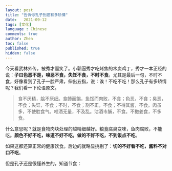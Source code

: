 ```yaml
---
layout: post
title: "告诉你孔子到底有多矫情"
date:   2021-09-12
tags: [文化]
language : Chinese
comments: true
author: Zhen
toc: false
published: true
hidden: false
---
```

今天看武林外传，被秀才逗笑了。小郭逼秀才吃烤焦的木炭鸡丁，秀才一本正经的说：**子曰色恶不是，嗅恶不食，失饪不食，不时不食**。尤其是最后一句，不时不食，好像看到了孔子一脸严肃，伸出五指，说：诶！不吃不吃！那么孔子有多矫情呢？我们看一下论语原文。

> 食不厌精，脍不厌细。食饐而餲，鱼馁而肉败，不食；色恶，不食；臭恶，不食；失饪，不食；不时，不食；割不正，不食；不得其酱，不食。肉虽多，不使胜食气。唯酒无量，不及乱。沽酒市脯，不食。不撤姜食，不多食。

什么意思呢？就是食物肉块处理的越精细越好。粮食腐臭变味，鱼肉腐败，不能吃。**颜色不好不吃，味道不好不吃，做的不好不吃，不到饭点不吃**。

如果这都还算正常的健康饮食。后边的就略显挑剔了：**切的不好看不吃，酱料不对口不吃**。

但是孔子还是很懂养生的，知道节食：

<!--stackedit_data:
eyJoaXN0b3J5IjpbMTMyNTE0MTU2NCwxMTE4MDM5ODgzXX0=
-->